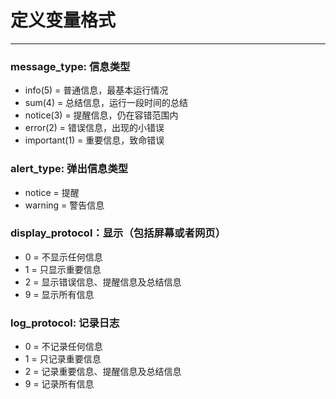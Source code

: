 # 定义变量格式

-----
### message_type: 信息类型
- info(5) = 普通信息，最基本运行情况
- sum(4) = 总结信息，运行一段时间的总结
- notice(3) = 提醒信息，仍在容错范围内
- error(2) = 错误信息，出现的小错误
- important(1) = 重要信息，致命错误

### alert_type: 弹出信息类型
- notice = 提醒
- warning = 警告信息

### display_protocol：显示（包括屏幕或者网页）
- 0 = 不显示任何信息
- 1 = 只显示重要信息
- 2 = 显示错误信息、提醒信息及总结信息
- 9 = 显示所有信息

### log_protocol: 记录日志
- 0 = 不记录任何信息
- 1 = 只记录重要信息
- 2 = 记录重要信息、提醒信息及总结信息
- 9 = 记录所有信息

